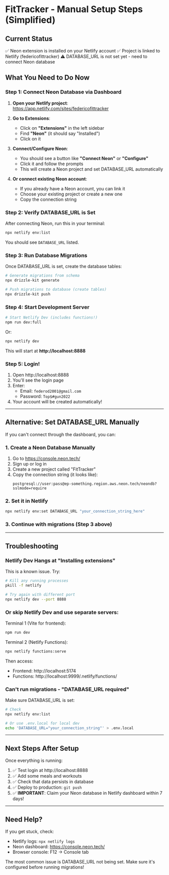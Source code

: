 # FitTracker - Manual Setup Steps (Simplified)

## Current Status

✅ Neon extension is installed on your Netlify account
✅ Project is linked to Netlify (federicofittracker)
⚠️ DATABASE_URL is not set yet - need to connect Neon database

## What You Need to Do Now

### Step 1: Connect Neon Database via Dashboard

1. **Open your Netlify project**:
   https://app.netlify.com/sites/federicofittracker

2. **Go to Extensions**:
   - Click on **"Extensions"** in the left sidebar
   - Find **"Neon"** (it should say "Installed")
   - Click on it

3. **Connect/Configure Neon**:
   - You should see a button like **"Connect Neon"** or **"Configure"**
   - Click it and follow the prompts
   - This will create a Neon project and set DATABASE_URL automatically

4. **Or connect existing Neon account**:
   - If you already have a Neon account, you can link it
   - Choose your existing project or create a new one
   - Copy the connection string

### Step 2: Verify DATABASE_URL is Set

After connecting Neon, run this in your terminal:

```bash
npx netlify env:list
```

You should see `DATABASE_URL` listed.

### Step 3: Run Database Migrations

Once DATABASE_URL is set, create the database tables:

```bash
# Generate migrations from schema
npx drizzle-kit generate

# Push migrations to database (create tables)
npx drizzle-kit push
```

### Step 4: Start Development Server

```bash
# Start Netlify Dev (includes functions!)
npm run dev:full
```

Or:

```bash
npx netlify dev
```

This will start at **http://localhost:8888**

### Step 5: Login!

1. Open http://localhost:8888
2. You'll see the login page
3. Enter:
   - Email: `federod2001@gmail.com`
   - Password: `Top$#gun2022`
4. Your account will be created automatically!

---

## Alternative: Set DATABASE_URL Manually

If you can't connect through the dashboard, you can:

### 1. Create a Neon Database Manually

1. Go to https://console.neon.tech/
2. Sign up or log in
3. Create a new project called "FitTracker"
4. Copy the connection string (it looks like):
   ```
   postgresql://user:pass@ep-something.region.aws.neon.tech/neondb?sslmode=require
   ```

### 2. Set it in Netlify

```bash
npx netlify env:set DATABASE_URL "your_connection_string_here"
```

### 3. Continue with migrations (Step 3 above)

---

## Troubleshooting

### Netlify Dev Hangs at "Installing extensions"

This is a known issue. Try:

```bash
# Kill any running processes
pkill -f netlify

# Try again with different port
npx netlify dev --port 8888
```

### Or skip Netlify Dev and use separate servers:

Terminal 1 (Vite for frontend):
```bash
npm run dev
```

Terminal 2 (Netlify Functions):
```bash
npx netlify functions:serve
```

Then access:
- Frontend: http://localhost:5174
- Functions: http://localhost:9999/.netlify/functions/

### Can't run migrations - "DATABASE_URL required"

Make sure DATABASE_URL is set:
```bash
# Check
npx netlify env:list

# Or use .env.local for local dev
echo 'DATABASE_URL="your_connection_string"' > .env.local
```

---

## Next Steps After Setup

Once everything is running:

1. ✅ Test login at http://localhost:8888
2. ✅ Add some meals and workouts
3. ✅ Check that data persists in database
4. ✅ Deploy to production: `git push`
5. ✅ **IMPORTANT**: Claim your Neon database in Netlify dashboard within 7 days!

---

## Need Help?

If you get stuck, check:
- Netlify logs: `npx netlify logs`
- Neon dashboard: https://console.neon.tech/
- Browser console: F12 → Console tab

The most common issue is DATABASE_URL not being set. Make sure it's configured before running migrations!
